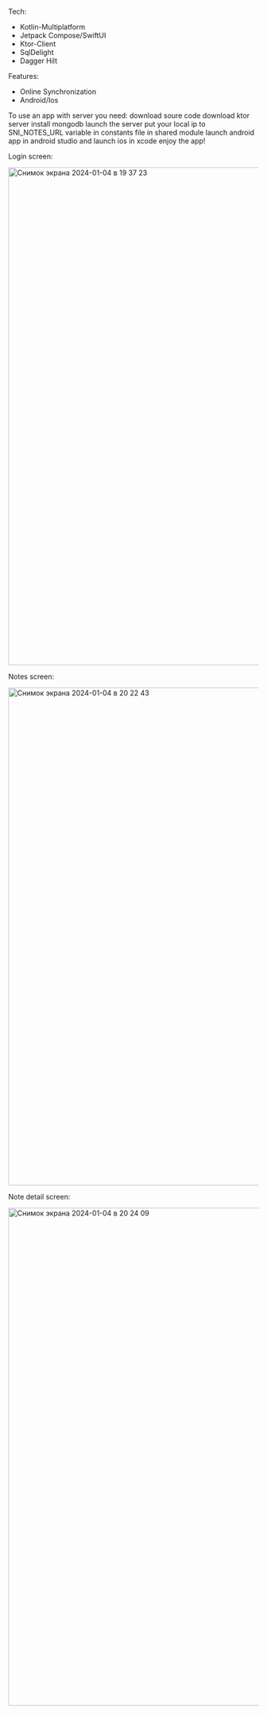 Tech:
- Kotlin-Multiplatform
- Jetpack Compose/SwiftUI
- Ktor-Client
- SqlDelight
- Dagger Hilt

Features:
- Online Synchronization
- Android/Ios

To use an app with server you need:
download soure code
download ktor server
install mongodb
launch the server
put your local ip to SNI_NOTES_URL variable in constants file in shared module
launch android app in android studio and launch ios in xcode
enjoy the app!

Login screen:

<img width="1000" alt="Снимок экрана 2024-01-04 в 19 37 23" src="https://github.com/larkes-cyber/SniNotesMultiplatform/assets/79082708/08483928-aa6f-4e52-a7c6-1e3e053b2982">


Notes screen:

<img width="1000" alt="Снимок экрана 2024-01-04 в 20 22 43" src="https://github.com/larkes-cyber/SniNotesMultiplatform/assets/79082708/9501a1a6-c9c3-409a-8a28-115d4d27c529">

Note detail screen:

<img width="1000" alt="Снимок экрана 2024-01-04 в 20 24 09" src="https://github.com/larkes-cyber/SniNotesMultiplatform/assets/79082708/c3d88614-c0bc-466c-b9a9-1eb5be600c5a">

